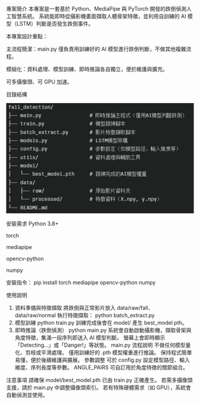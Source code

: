 專案簡介
本專案是一套基於 Python、MediaPipe 與 PyTorch 開發的跌倒偵測人工智慧系統。
系統能即時從攝影機畫面擷取人體骨架特徵，並利用自訓練的 AI 模型（LSTM）判斷是否發生跌倒事件。

本專案設計重點：

主流程簡潔：main.py 僅負責用訓練好的 AI 模型進行跌倒判斷，不做其他複雜流程。

模組化：資料處理、模型訓練、即時推論各自獨立，便於維護與擴充。

可多攝像頭、可 GPU 加速。

目錄結構

![fall_detection](fall_detection/ReadMe_converted.jpg)

安裝需求
Python 3.8+

torch

mediapipe

opencv-python

numpy

安裝指令：
pip install torch mediapipe opencv-python numpy

使用說明
1. 資料準備與特徵擷取
將跌倒與正常影片放入 data/raw/fall、data/raw/normal
執行特徵擷取：
python batch_extract.py
2. 模型訓練
python train.py
訓練完成後會在 model/ 產生 best_model.pth。
3. 即時推論（跌倒偵測）
python main.py
系統會自動啟動攝影機，擷取骨架與角度特徵，集滿一段序列即送入 AI 模型判斷。
螢幕上會即時顯示「Detecting...」或「Danger!」等狀態。
main.py 流程說明
不做任何模型量化、剪枝或平滑處理。
僅用訓練好的 .pth 模型權重進行推論。
保持程式簡單易懂，便於後續維護與擴展。
參數調整
可於 config.py 設定模型路徑、輸入維度、序列長度等參數。
ANGLE_PAIRS 可自訂用於角度特徵的關節組合。

注意事項
請確保 model/best_model.pth 已由 train.py 正確產生。
若需多攝像頭支援，請於 main.py 中調整攝像頭索引。
若有特殊硬體需求（如 GPU），系統會自動偵測並使用。
